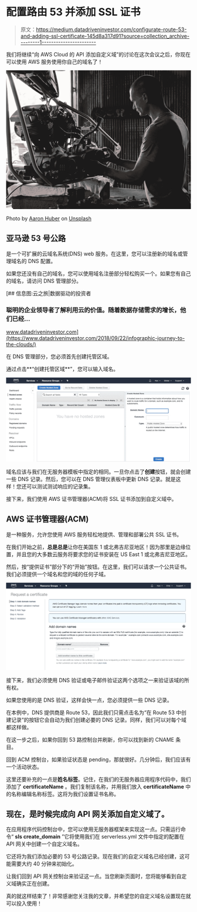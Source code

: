 # 配置路由 53 并添加 SSL 证书

> 原文：<https://medium.datadriveninvestor.com/configurate-route-53-and-adding-ssl-certificate-145d8a317d91?source=collection_archive---------1----------------------->

我们将继续“向 AWS Cloud 的 API 添加自定义域”的讨论在这次会议之后，你现在可以使用 AWS 服务使用你自己的域名了！

![](img/f2309ab41398acba1bcb3b2ec79f0b37.png)

Photo by [Aaron Huber](https://unsplash.com/@aahubs?utm_source=unsplash&utm_medium=referral&utm_content=creditCopyText) on [Unsplash](https://unsplash.com/s/photos/custom?utm_source=unsplash&utm_medium=referral&utm_content=creditCopyText)

## 亚马逊 53 号公路

是一个可扩展的云域名系统(DNS) web 服务。在这里，您可以注册新的域名或管理域名的 DNS 配置。

如果您还没有自己的域名，您可以使用域名注册部分轻松购买一个。如果您有自己的域名，请访问 DNS 管理部分。

[](https://www.datadriveninvestor.com/2018/09/22/infographic-journey-to-the-clouds/) [## 信息图:云之旅|数据驱动的投资者

### 聪明的企业领导者了解利用云的价值。随着数据存储需求的增长，他们已经…

www.datadriveninvestor.com](https://www.datadriveninvestor.com/2018/09/22/infographic-journey-to-the-clouds/) 

在 DNS 管理部分，您必须首先创建托管区域。

通过点击**“创建托管区域**”，您可以输入域名。

![](img/dbf87766b11c56482a1acf5f71ef921a.png)

域名应该与我们在无服务器模板中指定的相同。一旦你点击了**创建**按钮，就会创建一些 DNS 记录。然后，您可以在 DNS 管理仪表板中更新 DNS 记录。就是这样！您还可以测试测试响应的记录集。

接下来，我们使用 AWS 证书管理器(ACM)将 SSL 证书添加到自定义域中。

## AWS 证书管理器(ACM)

是一种服务，允许您使用 AWS 服务轻松地提供、管理和部署公共 SSL 证书。

在我们开始之前，**总是总是**让你在美国东 1 或北弗吉尼亚地区！因为那里是边缘位置，并且您的大多数云服务将要求您的证书安装在 US East 1 或北弗吉尼亚地区。

然后，按“提供证书”部分下的“开始”按钮。在这里，我们可以请求一个公共证书。我们必须提供一个域名和您的域的任何子域。

![](img/1a046008b458e60497ee4fdcd1a3c993.png)

接下来，我们必须使用 DNS 验证或电子邮件验证这两个选项之一来验证该域的所有权。

如果您使用的是 DNS 验证，这样会快一点，您必须提供一些 DNS 记录。

在本例中，DNS 提供商是 Route 53，因此我们只需点击名为“在 Route 53 中创建记录”的按钮它会自动为我们创建必要的 DNS 记录。同样，我们可以对每个域都这样做。

在这一步之后，如果你回到 53 路控制台并刷新，你可以找到新的 CNAME 条目。

回到 ACM 控制台，如果验证状态是 pending，那就很好。几分钟后，我们应该有一个活动状态。

这里还要补充的一点是**姓名标签**。记住，在我们的无服务器应用程序代码中，我们添加了 **certificateName** 。我们复制该名称，并用我们放入 **certificateName** 中的名称编辑名称标签。这将为我们设置证书名称。

## 现在，是时候完成向 API 网关添加自定义域了。

在应用程序代码控制台中，您可以使用无服务器框架来实现这一点。只需运行命令“ **sls create_domain** ”它将使用我们在 serverless.yml 文件中指定的配置在 API 网关中创建一个自定义域名。

它还将为我们添加必要的 53 号公路记录。现在我们的自定义域名已经创建，这可能需要大约 40 分钟来初始化。

让我们回到 API 网关控制台来验证这一点。当您刷新页面时，您将能够看到自定义域确实正在创建。

真的就这样结束了！非常感谢您关注我的文章，并希望您的自定义域名设置现在就可以投入使用！